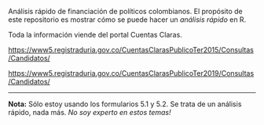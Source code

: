 Análisis rápido de financiación de políticos colombianos. El propósito de este repositorio es mostrar cómo se puede hacer un _análisis rápido_ en R.

Toda la información viende del portal Cuentas Claras.

https://www5.registraduria.gov.co/CuentasClarasPublicoTer2015/Consultas/Candidatos/

https://www5.registraduria.gov.co/CuentasClarasPublicoTer2019/Consultas/Candidatos/

****

__Nota:__ Sólo estoy usando los formularios 5.1 y 5.2. Se trata de un análisis rápido, nada más. _No soy experto en estos temas!_ 

